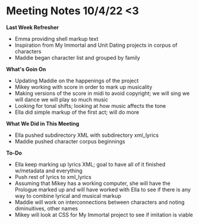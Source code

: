 # Meeting Notes 10/4/22 <3

**Last Week Refresher**
- Emma providing shell markup text
- Inspiration from My Immortal and Unit Dating projects in corpus of characters
- Maddie began character list and grouped by family

**What's Goin On**
- Updating Maddie on the happenings of the project
-  Mikey working with score in order to mark up musicality
-  Making versions of the score in midi to avoid copyright; we will sing we will dance we will play so much music
- Looking for tonal shifts; looking at how music affects the tone
- Ella did simple markup of the first act; will do more

**What We Did in This Meeting**
- Ella pushed subdirectory XML with subdirectory xml_lyrics
- Maddie pushed character corpus beginnings

**To-Do**
- Ella keep marking up lyrics XML; goal to have all of it finished w/metadata and everything
- Push rest of lyrics to xml_lyrics
- Assuming that Mikey has a working computer, she will have the Prologue marked up and will have worked with Ella to see if there is any way to combine lyrical and musical markup
- Maddie will work on interconnections between characters and noting diminuitives, other names
- Mikey will look at CSS for My Immortal project to see if imitation is viable